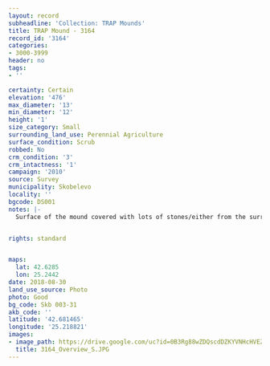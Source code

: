 ```yaml
---
layout: record
subheadline: 'Collection: TRAP Mounds'
title: TRAP Mound - 3164
record_id: '3164'
categories:
- 3000-3999
header: no
tags:
- ''

certainty: Certain
elevation: '476'
max_diameter: '13'
min_diameter: '12'
height: '1'
size_category: Small
surrounding_land_use: Perennial Agriculture
surface_condition: Scrub
robbed: No
crm_condition: '3'
crm_intactness: '1'
campaign: '2010'
source: Survey
municipality: Skobelevo
locality: ''
bgcode: DS001
notes: |-
  Surface of the mound covered with lots of stones/either from the surrounding pasture or from the mound.


rights: standard


maps:
  lat: 42.6285
  lon: 25.2442
date: 2018-08-30
land_use_source: Photo
photo: Good
bg_code: Skb 003-31
akb_code: ''
latitude: '42.681465'
longitude: '25.218821'
images:
- image_path: https://drive.google.com/uc?id=0B3Rg88wZDQscdDZKYVNHcHVEZE0
  title: 3164_Overview_S.JPG
---
```


